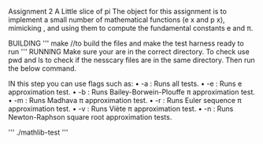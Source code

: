 Assignment 2 A Little slice of pi
The object for this assignment is to implement a small number of mathematical functions (e x and p x), mimicking , and using them to compute the fundamental constants e and π.


BUILDING
'''
make  //to build the files and make the test harness ready to run
'''
RUNNING
Make sure your are in the correct directory. To check use pwd and ls to check if the nesscary files are in the same directory. Then run the below command.

IN this step you can use flags such as:
• -a : Runs all tests. 
• -e : Runs e approximation test.
 • -b : Runs Bailey-Borwein-Plouffe π approximation test. 
 • -m : Runs Madhava π approximation test. • -r : Runs Euler sequence π approximation test. 
 • -v : Runs Viète π approximation test. 
 • -n : Runs Newton-Raphson square root approximation tests.

'''
./mathlib-test 
'''

